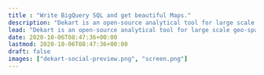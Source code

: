 ```yaml
---
title : "Write BigQuery SQL and get beautiful Maps."
description: "Dekart is an open-source analytical tool for large scale geo-spatial data. Dekart is based on Kepler.gl visualization and supports BigQuery as a data source."
lead: "Dekart is an open-source analytical tool for large scale geo-spatial data. Dekart is based on Kepler.gl visualization and supports BigQuery as a data source."
date: 2020-10-06T08:47:36+00:00
lastmod: 2020-10-06T08:47:36+00:00
draft: false
images: ["dekart-social-preview.png", "screen.png"]
---
```

